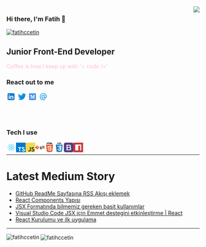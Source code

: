 <!-- 

	   *****          *       | *\  *       *      *    
      /              * *      |   \   *    *      * * 
     /              *   *     |   /    * *       *   *
    |              *     *    |**/      *       *     *
    |     ******  *********   |**\      *      *********
	 \        /  *         *  |   \     *     *         *
	  \      /  *           * |   /     *    *           *
        ****   *             *| */      *  *              *...



-->

<img src="https://media.giphy.com/media/u2pmTWUi0MXjyrMaVj/giphy.gif" align="right" with="400" height="250">

### Hi there, I'm Fatih 👋
<p align="left"> <a href="https://github.com/ryo-ma/github-profile-trophy"><img src="https://github-profile-trophy.vercel.app/?username=fatihccetin" alt="fatihccetin" /></a> </p>

## Junior Front-End Developer

<font color="pink">Coffee is how I keep up with '< code />'  </font>

### React out to me



[<img height="24" width="24" align= "center" src="img/linkedin.png"/>][linkedln]
[<img height="24" width="24" align= "center" src="img/twitter.png"/>][twitter]
[<img height="24" width="24" align= "center" src="img/medium.png"/>][medium]
[<img height="24" width="24" align= "center" src="img/email.png"/>](mailto:fatih.ccetin2@gmail.com)


<br />
<br />

### Tech I use

<img align="left" src="https://raw.githubusercontent.com/github/explore/80688e429a7d4ef2fca1e82350fe8e3517d3494d/topics/react/react.png" width="25" height="25" />
<img align="left"  src="https://raw.githubusercontent.com/github/explore/80688e429a7d4ef2fca1e82350fe8e3517d3494d/topics/typescript/typescript.png" width="25" height="25" />
<img align="left" src="https://raw.githubusercontent.com/github/explore/80688e429a7d4ef2fca1e82350fe8e3517d3494d/topics/javascript/javascript.png" width="25" height="25" />
<img align="left" src="https://raw.githubusercontent.com/github/explore/80688e429a7d4ef2fca1e82350fe8e3517d3494d/topics/git/git.png" width="25" height="25" />
<img align="left" src="https://raw.githubusercontent.com/github/explore/80688e429a7d4ef2fca1e82350fe8e3517d3494d/topics/html/html.png" width="25" height="25" />
<img align="left" src="https://raw.githubusercontent.com/github/explore/80688e429a7d4ef2fca1e82350fe8e3517d3494d/topics/css/css.png" width="25" height="25" />
<img align="left" src="https://raw.githubusercontent.com/github/explore/80688e429a7d4ef2fca1e82350fe8e3517d3494d/topics/bootstrap/bootstrap.png" width="25" height="25" />
<img align="left" src="https://raw.githubusercontent.com/github/explore/80688e429a7d4ef2fca1e82350fe8e3517d3494d/topics/npm/npm.png" width="25" height="25" />

<br>
<hr>

# Latest Medium Story

<!-- BLOG-POST-LIST:START -->
- [GitHub ReadMe Sayfasına RSS Akışı eklemek](https://medium.com/@fatih.ccetin2/github-readme-sayfas%C4%B1na-rss-ak%C4%B1%C5%9F%C4%B1-eklemek-e1a22910f15d?source=rss-48d8c4d19c97------2)
- [React Components Yapısı](https://medium.com/@fatih.ccetin2/react-components-yap%C4%B1s%C4%B1-847cef9248de?source=rss-48d8c4d19c97------2)
- [JSX Formatında bilmemiz gereken basit kullanımlar](https://medium.com/@fatih.ccetin2/jsx-format%C4%B1nda-bilmemiz-gereken-basit-kullan%C4%B1mlar-833bf89d33b1?source=rss-48d8c4d19c97------2)
- [Visual Studio Code JSX için Emmet destegini etkinleştirme | React](https://medium.com/@fatih.ccetin2/visual-studio-code-jsx-i%C3%A7in-emmet-destegini-etkinle%C5%9Ftirme-react-d8a6d6acabd1?source=rss-48d8c4d19c97------2)
- [React Kurulumu ve ilk uygulama](https://medium.com/@fatih.ccetin2/react-kurulumu-ve-ilk-uygulama-e8edc9144bf2?source=rss-48d8c4d19c97------2)
<!-- BLOG-POST-LIST:END -->
<hr>


<!-- <details>
<summary>:bulb: Github Stats</summary>
<img  src="https://github-readme-stats.vercel.app/api?username=fatihccetin&theme=radical" >
</details>

<details>
<summary>:bulb:  Most Used Languages</summary>
<img src="https://github-readme-stats.vercel.app/api/top-langs/?username=fatihccetin&layout=compact" >
</details>
 -->
 
 
 <p><img align="left" src="https://github-readme-stats.vercel.app/api/top-langs?username=fatihccetin&show_icons=true&theme=radical&locale=en&layout=compact" alt="fatihccetin" /></p>

<p>&nbsp;<img align="center" src="https://github-readme-stats.vercel.app/api?username=fatihccetin&show_icons=true&theme=dark&locale=en" alt="fatihccetin" width="50%" /></p>
 
 
 
<br />



[linkedln]:https://www.linkedin.com/in/fatih-cetin-4baa4915b/
[medium]:https://medium.com/@fatih.ccetin2
[twitter]:https://twitter.com/Gabya1011

